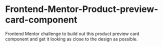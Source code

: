 # Frontend-Mentor-Product-preview-card-component
Frontend Mentor challenge to build out this product preview card component and get it looking as close to the design as possible.
